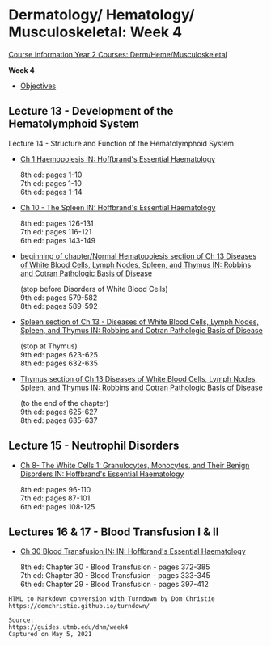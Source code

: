 # Dermatology/ Hematology/ Musculoskeletal: Week 4

[Course Information Year 2 Courses: Derm/Heme/Musculoskeletal](/usmle/dhm/course-information.html)

**Week 4**

*   [Objectives](https://guides.utmb.edu/ld.php?content_id=59926265)
    

## Lecture 13 - Development of the Hematolymphoid System  
Lecture 14 - Structure and Function of the Hematolymphoid System

*   [Ch 1 Haemopoiesis IN: Hoffbrand's Essential Haematology](http://libux.utmb.edu/login?url=https://ebookcentral.proquest.com/lib/utmb-ebooks/reader.action?docID=5964425&ppg=13)
    
    8th ed: pages 1-10  
    7th ed: pages 1-10  
    6th ed: pages 1-14
    
*   [Ch 10 - The Spleen IN: Hoffbrand's Essential Haematology](http://libux.utmb.edu/login?url=https://ebookcentral.proquest.com/lib/utmb-ebooks/reader.action?docID=5964425&ppg=138)
    
    8th ed: pages 126-131  
    7th ed: pages 116-121  
    6th ed: pages 143-149
    
*   [beginning of chapter/Normal Hematopoiesis section of Ch 13 Diseases of White Blood Cells, Lymph Nodes, Spleen, and Thymus IN: Robbins and Cotran Pathologic Basis of Disease](http://libux.utmb.edu/login?url=https://www.clinicalkey.com/#!/content/book/3-s2.0-B978145572613400013X)
    
    (stop before Disorders of White Blood Cells)  
    9th ed: pages 579-582  
    8th ed: pages 589-592
    
*   [Spleen section of Ch 13 - Diseases of White Blood Cells, Lymph Nodes, Spleen, and Thymus IN: Robbins and Cotran Pathologic Basis of Disease](http://libux.utmb.edu/login?url=https://www.clinicalkey.com/#!/content/book/3-s2.0-B9780323531139000133?scrollTo=%23hl0003217)
    
    (stop at Thymus)  
    9th ed: pages 623-625  
    8th ed: pages 632-635
    
*   [Thymus section of Ch 13 Diseases of White Blood Cells, Lymph Nodes, Spleen, and Thymus IN: Robbins and Cotran Pathologic Basis of Disease](http://libux.utmb.edu/login?url=https://www.clinicalkey.com/#!/content/book/3-s2.0-B9780323531139000133?scrollTo=%23hl0003319)
    
    (to the end of the chapter)  
    9th ed: pages 625-627  
    8th ed: pages 635-637
    

## Lecture 15 - Neutrophil Disorders

*   [Ch 8- The White Cells 1: Granulocytes, Monocytes, and Their Benign Disorders IN: Hoffbrand's Essential Haematology](http://libux.utmb.edu/login?url=https://ebookcentral.proquest.com/lib/utmb-ebooks/reader.action?docID=4435977&ppg=227)
    
    8th ed: pages 96-110  
    7th ed: pages 87-101  
    6th ed: pages 108-125
    

## Lectures 16 & 17 - Blood Transfusion I & II

*   [Ch 30 Blood Transfusion IN: IN: Hoffbrand's Essential Haematology](http://libux.utmb.edu/login?url=https://ebookcentral.proquest.com/lib/utmb-ebooks/reader.action?docID=5964425&ppg=384)
    
    8th ed: Chapter 30 - Blood Transfusion - pages 372-385  
    7th ed: Chapter 30 - Blood Transfusion - pages 333-345  
    6th ed: Chapter 29 - Blood Transfusion - pages 397-412

```
HTML to Markdown conversion with Turndown by Dom Christie
https://domchristie.github.io/turndown/

Source:
https://guides.utmb.edu/dhm/week4
Captured on May 5, 2021
```
